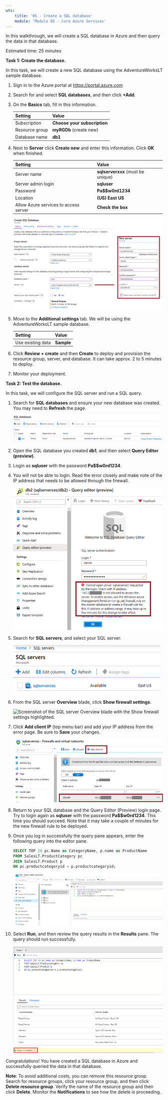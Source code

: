 ```yaml
---
wts:
    title: '05 - Create a SQL database'
    module: 'Module 02 - Core Azure Services'
---
```


In this walkthrough, we will create a SQL database in Azure and then query the data in that database.

Estimated time: 25 minutes

**Task 1: Create the database.**

In this task, we will create a new SQL database using the AdventureWorksLT sample database. 

1. Sign in to the Azure portal at <a href="https://portal.azure.com" target="_blank"><span style="color: #0066cc;" color="#0066cc">https://portal.azure.com</span></a>

2. Search for and select **SQL databases**, and then click **+Add**. 

3. On the **Basics** tab, fill in this information.  

    | Setting | Value | 
    | --- | --- |
    | Subscription | **Choose your subscription** |
    | Resource group | **myRGDb** (create new) |
    | Database name| **db1** | 

3. Next to **Server** click **Create new** and enter this information. Click **OK** when finished.

    | Setting | Value | 
    | --- | --- |
    | Server name | **sqlserverxxx** (must be unique) | 
    | Server admin login | **sqluser** |
    | Password | **Pa$$w0rd1234** |
    | Location | **(US) East US** |
    | Allow Azure services to access server | **Check the box** |


   ![Screenshot of the Server pane and the New Server pane with fields filled in as per the table and the Select button highlighted.](../images/0501.png)

4. Move to the **Additional settings** tab. We will be using the AdventureWorksLT sample database.

    | Setting | Value | 
    | --- | --- |
    | Use existing data | **Sample** | 

5. Click **Review + create** and then **Create** to deploy and provision the resource group, server, and database. It can take approx. 2 to 5 minutes to deploy.

6. Monitor your deployment. 

**Task 2: Test the database.**

In this task, we will configure the SQL server and run a SQL query. 

1. Search for **SQL databases** and ensure your new database was created. You may need to **Refresh** the page.

    ![Screenshot of the SQL database and server that have just been deployed.](../images/0502.png)

2. Open the SQL database you created **db1**, and then select **Query Editor (preview)**.

3. Login as **sqluser** with the password **Pa$$w0rd1234**.

4. You will not be able to login. Read the error closely and make note of the IP address that needs to be allowed through the firewall. 

    ![Screenshot of the Query Editor login page with IP address error.](../images/0503.png)

5. Search for **SQL servers**, and select your SQL server. 

    ![Screenshot of the SQL server page.](../images/0504.png)

6. From the SQL server **Overview** blade, click **Show firewall settings**.

    ![Screenshot of the SQL server Overview blade with the Show firewall settings highlighted.](../images/0505.png)

7. Click **Add client IP** (top menu bar) and add your IP address from the error page. Be sure to **Save** your changes. 

    ![Screenshot of the SQL server firewall settings page with the new IP rule highlighted.](../images/0506.png)

8. Return to your SQL database and the Query Editor (Preview) login page. Try to login again as **sqluser** with the password **Pa$$w0rd1234**. This time you should succeed. Note that it may take a couple of minutes for the new firewall rule to be deployed. 

9. Once you log in successfully the query pane appears, enter the following query into the editor pane.

    ```SQL
    SELECT TOP 20 pc.Name as CategoryName, p.name as ProductName
    FROM SalesLT.ProductCategory pc
    JOIN SalesLT.Product p
    ON pc.productcategoryid = p.productcategoryid;
    ```

    ![Screenshot of the Query editor with the query pane and the commands executing successfully.](../images/0507.png)

4. Select **Run**, and then review the query results in the **Results** pane. The query should run successfully.

    ![Screenshot of the database Query Editor pane with the SQL code having been run successfully and the output visible in the results pane.](../images/0508.png)

Congratulations! You have created a SQL database in Azure and successfully queried the data in that database.

**Note**: To avoid additional costs, you can remove this resource group. Search for resource groups, click your resource group, and then click **Delete resource group**. Verify the name of the resource group and then click **Delete**. Monitor the **Notifications** to see how the delete is proceeding.
